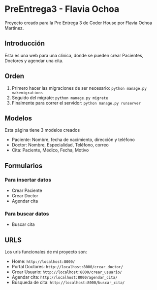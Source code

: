 # PreEntrega3 - Flavia Ochoa
Proyecto creado para la Pre Entrega 3 de Coder House por Flavia Ochoa Martinez.

## Introducción
Esta es una web para una clínica, donde se pueden crear Pacientes, Doctores y agendar una cita.

## Orden
1. Primero hacer las migraciones de ser necesario: `python manage.py makemigrations`
2. Seguido del migrate: `python manage.py migrate`
3. Finalmente para correr el servidor: `python manage.py runserver`

## Modelos
Esta página tiene 3 modelos creados
+ Paciente: Nombre, fecha de nacimiento, dirección y teléfono
+ Doctor: Nombre, Especialidad, Teléfono, correo
+ Cita: Paciente, Médico, Fecha, Motivo

## Formularios
### Para insertar datos
+ Crear Paciente
+ Crear Doctor
+ Agendar cita
### Para buscar datos
+ Buscar cita
  
## URLS
Los urls funcionales de mi proyecto son:
+  Home: `http://localhost:8000/`
+  Portal Doctores: `http://localhost:8000/crear_doctor/`
+  Crear Usuario: `http://localhost:8000/crear_usuario/`
+  Agendar cita: `http://localhost:8000/agendar_cita/`
+  Búsqueda de cita: `http://localhost:8000/buscar_cita/`
